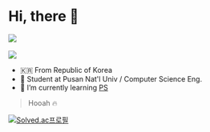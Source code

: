 # Hi, there 👋
<img src="https://github-readme-stats.vercel.app/api/top-langs/?username=J-1ac&layout=compact"><br><br>
<img src="https://github-readme-stats.vercel.app/api?username=J-1ac&show_icons=true">

- :kr:  From Republic of Korea
- :school:  Student at Pusan Nat'l Univ / Computer Science Eng.
- 🌱  I’m currently learning [PS](https://solved.ac/profile/tkdwns26)
> Hooah :fire:

[![Solved.ac프로필](http://mazassumnida.wtf/api/v2/generate_badge?boj=tkdwns26)](https://solved.ac/tkdwns26)


<!--
**J-1ac/J-1ac** is a ✨ _special_ ✨ repository because its `README.md` (this file) appears on your GitHub profile.

Here are some ideas to get you started:

- 🔭 I’m currently working on ...
- 
- 👯 I’m looking to collaborate on ...
- 🤔 I’m looking for help with ...
- 💬 Ask me about ...
- 📫 How to reach me: ...
- 😄 Pronouns: ...
- ⚡ Fun fact: ...
-->
